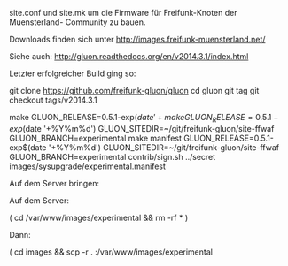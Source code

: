 
site.conf und site.mk um die Firmware für Freifunk-Knoten der Muensterland-
Community zu bauen.

Downloads finden sich unter http://images.freifunk-muensterland.net/

Siehe auch: http://gluon.readthedocs.org/en/v2014.3.1/index.html

Letzter erfolgreicher Build ging so:

git clone https://github.com/freifunk-gluon/gluon
cd gluon
git tag
git checkout tags/v2014.3.1


make GLUON_RELEASE=0.5.1-exp$(date '+%Y%m%d') GLUON_SITEDIR=~/git/freifunk-gluon/site-ffwaf GLUON_BRANCH=experimental update
make GLUON_RELEASE=0.5.1-exp$(date '+%Y%m%d') GLUON_SITEDIR=~/git/freifunk-gluon/site-ffwaf GLUON_BRANCH=experimental
make manifest GLUON_RELEASE=0.5.1-exp$(date '+%Y%m%d') GLUON_SITEDIR=~/git/freifunk-gluon/site-ffwaf GLUON_BRANCH=experimental
contrib/sign.sh ../secret images/sysupgrade/experimental.manifest

Auf dem Server bringen:

Auf dem Server:

( cd /var/www/images/experimental && rm -rf * )

Dann:

( cd images && scp -r . <server>:/var/www/images/experimental 

